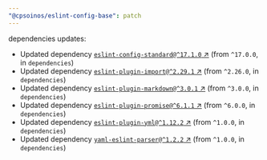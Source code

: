 ```yaml
---
"@cpsoinos/eslint-config-base": patch
---
```

dependencies updates:
  - Updated dependency [`eslint-config-standard@^17.1.0` ↗︎](https://www.npmjs.com/package/eslint-config-standard/v/17.1.0) (from `^17.0.0`, in `dependencies`)
  - Updated dependency [`eslint-plugin-import@^2.29.1` ↗︎](https://www.npmjs.com/package/eslint-plugin-import/v/2.29.1) (from `^2.26.0`, in `dependencies`)
  - Updated dependency [`eslint-plugin-markdown@^3.0.1` ↗︎](https://www.npmjs.com/package/eslint-plugin-markdown/v/3.0.1) (from `^3.0.0`, in `dependencies`)
  - Updated dependency [`eslint-plugin-promise@^6.1.1` ↗︎](https://www.npmjs.com/package/eslint-plugin-promise/v/6.1.1) (from `^6.0.0`, in `dependencies`)
  - Updated dependency [`eslint-plugin-yml@^1.12.2` ↗︎](https://www.npmjs.com/package/eslint-plugin-yml/v/1.12.2) (from `^1.0.0`, in `dependencies`)
  - Updated dependency [`yaml-eslint-parser@^1.2.2` ↗︎](https://www.npmjs.com/package/yaml-eslint-parser/v/1.2.2) (from `^1.0.0`, in `dependencies`)
